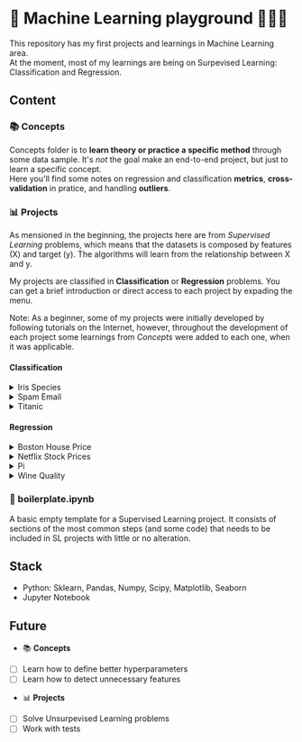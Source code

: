 # 🤖 Machine Learning playground 🤹🏼‍♀️

This repository has my first projects and learnings in Machine Learning area. <br>
At the moment, most of my learnings are being on Surpevised Learning: Classification and Regression.

## Content

### 📚 Concepts
Concepts folder is to **learn theory or practice a specific method** through some data sample. It's *not* the goal make an end-to-end project, but just to learn a specific concept. <br>
Here you'll find some notes on regression and classification **metrics**, **cross-validation** in pratice, and handling **outliers**.

### 📊 Projects
As mensioned in the beginning, the projects here are from *Supervised Learning* problems, which means that the datasets is composed by features (X) and target (y). The algorithms will learn from the relationship between X and y.

My projects are classified in **Classification** or **Regression** problems. You can get a brief introduction or direct access to each project by expading the menu. <br>

Note: As a beginner, some of my projects were initially developed by following tutorials on the Internet, however, throughout the development of each project some 
learnings from *Concepts* were added to each one, when it was applicable.

#### Classification

<details>
  
  <summary> Iris Species </summary>

  <br>
  💐 <a href="https://github.com/gabrielatrindade/ml-playground/tree/master/projects/iris_species">Iris Species project</a>
  has the aim to <b>classify iris flowers among three species</b> (setosa, versicolor, or virginica) from the variables: sepal length, sepal width, petal length,
  petal width. Each class (species) has 50 observations, which means there are 50 records for setosa, 50 for versicolor and 50 for virginica. But, as some
  outliers were identified (4) in this project, they were removed, reducing the observations and turning the dataset into an imbalanced one. One important
  question to ask is: Would it really be necessary to remove these outliers?

  #### Dataset
  - Independent variables: sepal length, sepal width, peta length, petal width.
  - Dependent variable: target (iris species)

  The dataset was provided by sklearn.datasets.
  <hr>

</details>

<details>
<summary> Spam Email </summary>
test
</details>

<details>
<summary> Titanic </summary>
test
</details>

#### Regression

<details>
<summary> Boston House Price </summary>
Boston House Price
</details>

<details>
<summary> Netflix Stock Prices </summary>
test
</details>

<details>
<summary> Pi </summary>
test
</details>

<details>
<summary> Wine Quality </summary>
test
</details>

### 📝 boilerplate.ipynb
A basic empty template for a Supervised Learning project. It consists of sections of the most common steps (and some code) that needs to be included in SL projects with little or no alteration.

## Stack
- Python: Sklearn, Pandas, Numpy, Scipy, Matplotlib, Seaborn
- Jupyter Notebook

## Future

- 📚 **Concepts**
- [ ] Learn how to define better hyperparameters
- [ ] Learn how to detect unnecessary features

- 📊 **Projects**
- [ ] Solve Unsurpevised Learning problems
- [ ] Work with tests
